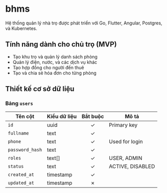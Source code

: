 # bhms
Hệ thống quản lý nhà trọ được phát triển với Go, Flutter, Angular, Postgres, và Kubernetes.

## Tính năng dành cho chủ trọ (MVP)
- Tạo khu trọ và quản lý danh sách phòng
- Quản lý điện, nước, và các dịch vụ khác
- Tạo hợp đồng cho người đến thuê
- Tạo và chia sẻ hóa đơn cho từng phòng

## Thiết kế cơ sở dữ liệu

### Bảng `users`

| Tên cột         | Kiểu dữ liệu | Bắt buộc | Mô tả            |
|-----------------|--------------|:--------:|------------------|
| `id`            | uuid         | &check;  | Primary key      |
| `fullname`      | text         | &check;  |                  |
| `phone`         | text         | &check;  | Used for login   |
| `password_hash` | text         | &check;  |                  |
| `roles`         | text[]       | &check;  | USER, ADMIN      |
| `status`        | text         | &check;  | ACTIVE, DISABLED |
| `created_at`    | timestamp    | &check;  |                  |
| `updated_at`    | timestamp    | &cross;  |                  |
